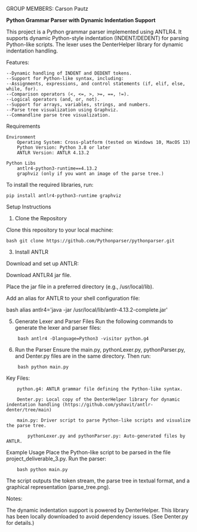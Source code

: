 GROUP MEMBERS: Carson Pautz

**Python Grammar Parser with Dynamic Indentation Support**

This project is a Python grammar parser implemented using ANTLR4. It supports dynamic Python-style indentation (INDENT/DEDENT) for parsing Python-like scripts. 
The lexer uses the DenterHelper library for dynamic indentation handling.

Features:
	
 	--Dynamic handling of INDENT and DEDENT tokens.
 	--Support for Python-like syntax, including:
	--Assignments, expressions, and control statements (if, elif, else, while, for).
	--Comparison operators (<, <=, >, >=, ==, !=).
	--Logical operators (and, or, not).
	--Support for arrays, variables, strings, and numbers.
	--Parse tree visualization using Graphviz.
	--Commandline parse tree visualization.


  
Requirements

	Environment
  		Operating System: Cross-platform (tested on Windows 10, MacOS 13)
  		Python Version: Python 3.8 or later
  		ANTLR Version: ANTLR 4.13.2

	Python Libs
		antlr4-python3-runtime==4.13.2
		graphviz (only if you want an image of the parse tree.)


To install the required libraries, run:

	pip install antlr4-python3-runtime graphviz
 
Setup Instructions

1. Clone the Repository

Clone this repository to your local machine:

	bash git clone https://github.com/Pythonparser/pythonparser.git

3. Install ANTLR

Download and set up ANTLR:

Download ANTLR4 jar file.

Place the jar file in a preferred directory (e.g., /usr/local/lib).

Add an alias for ANTLR to your shell configuration file:

bash alias antlr4='java -jar /usr/local/lib/antlr-4.13.2-complete.jar'


5. Generate Lexer and Parser Files
Run the following commands to generate the lexer and parser files:

		bash antlr4 -Dlanguage=Python3 -visitor python.g4


6. Run the Parser
Ensure the main.py, pythonLexer.py, pythonParser.py, and Denter.py files are in the same directory. Then run:

		bash python main.py


Key Files:

		python.g4: ANTLR grammar file defining the Python-like syntax.
		
		Denter.py: Local copy of the DenterHelper library for dynamic indentation handling (https://github.com/yshavit/antlr-denter/tree/main)
		
		main.py: Driver script to parse Python-like scripts and visualize the parse tree.

    		pythonLexer.py and pythonParser.py: Auto-generated files by ANTLR.



Example Usage
Place the Python-like script to be parsed in the file project_deliverable_3.py.
Run the parser:

		bash python main.py
The script outputs the token stream, the parse tree in textual format, and a graphical representation (parse_tree.png).

Notes:

The dynamic indentation support is powered by DenterHelper. This library has been locally downloaded to avoid dependency issues. (See Denter.py for details.)
